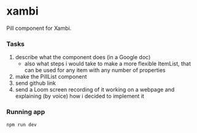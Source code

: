 # xambi

Pill component for Xambi.

### Tasks

1. describe what the component does (in a Google doc)
   - also what steps i would take to make a more flexible ItemList, that can be used for any item with any number of properties
2. make the PillList component
3. send github link
4. send a Loom screen recording of it working on a webpage and explaining (by voice) how i decided to implement it

### Running app

```
npm run dev
```
